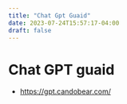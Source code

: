 ```yaml
---
title: "Chat Gpt Guaid"
date: 2023-07-24T15:57:17-04:00
draft: false
---
```


# Chat GPT guaid


- https://gpt.candobear.com/

